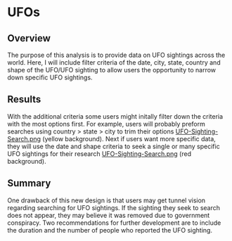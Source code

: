 # UFOs

## Overview
The purpose of this analysis is to provide data on UFO sightings across the world. Here, I will include filter criteria of the date, city, state, country and shape of the UFO/UFO sighting to allow users the opportunity to narrow down specific UFO sightings.

## Results

With the additional criteria some users might initally filter down the criteria with the most options first. For example, users will probably preform searches using country > state > city to trim their options [UFO-Sighting-Search.png](Images/UFO-Sighting-Search.png) (yellow background). Next if users want more specific data, they will use the date and shape criteria to seek a single or many specific UFO sightings for their research [UFO-Sighting-Search.png](Images/UFO-Sighting-Search.png) (red background).

## Summary

One drawback of this new design is that users may get tunnel vision regarding searching for UFO sightings. If the sighting they seek to search does not appear, they may believe it was removed due to government conspiracy. Two recommendations for further development are to include the duration and the number of people who reported the UFO sighting.
